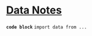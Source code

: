 <ins>Data Notes</ins>
=====================================
**`code block`**
`import data from ...`
